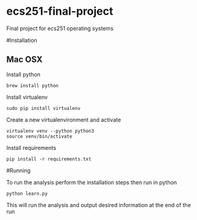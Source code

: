 # ecs251-final-project
Final project for ecs251 operating systems

#Installation
## Mac OSX
Install python

    brew install python

Install virtualenv

    sudo pip install virtualenv

Create a new virtualenvironment and activate

    virtualenv venv --python python3
    source venv/bin/activate

Install requirements

    pip install -r requirements.txt

#Running

To run the analysis perform the installation steps then run in python

    python learn.py

This will run the analysis and output desired information at the end of the run
